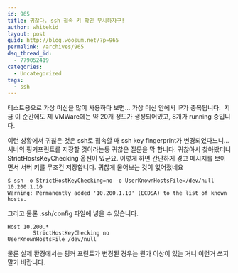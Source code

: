 ```yaml
---
id: 965
title: 귀찮다. ssh 접속 키 확인 무시하자구!
author: whitekid
layout: post
guid: http://blog.woosum.net/?p=965
permalink: /archives/965
dsq_thread_id:
  - 779052419
categories:
  - Uncategorized
tags:
  - ssh
---
```

테스트용으로 가상 머신을 많이 사용하다 보면... 가상 머신 안에서 IP가 중복됩니다.  지금 이 순간에도 제 VMWare에는 약 20개 정도가 생성되어있고, 8개가 running 중입니다.

이런 상황에서 귀찮은 것은 ssh로 접속할 때 ssh key fingerprint가 변경되었다느니... 서버의 핑커프린트를 저장할 것이라는둥 귀찮은 질문을 막 합니다. 귀찮아서 찾아봤더니 StrictHostsKeyChecking 옵션이 있군요. 이렇게 하면 간단하게 경고 메시지를 보이면서 서버 키를 무조건 저장합니다. 귀찮게 물어보는 것이 없어졌네요  

    $ ssh -o StrictHostKeyChecking=no -o UserKnownHostsFile=/dev/null 10.200.1.10  
    Warning: Permanently added '10.200.1.10' (ECDSA) to the list of known hosts.  

그리고 물론 .ssh/config 파일에 넣을 수 있습니다.  

    Host 10.200.*  
            StrictHostKeyChecking no  
    UserKnownHostsFile /dev/null  

물론 실제 환경에서는 핑커 프린트가 변경된 경우는 뭔가 이상이 있는 거니 이런거 쓰지 말기 바랍니다.